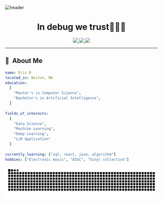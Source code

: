 ![header](https://capsule-render.vercel.app/api?type=waving&color=gradient&height=100&section=header&text=Hello%20Bugs!&fontColor=DDDDDD)

<h1 align="center">
  In debug we trust🧑🏻‍💻
</h1>
<p align='center'>
<a href="https://www.linkedin.com/in/yifei-bao-916018346">
  <img height="50" src="https://user-images.githubusercontent.com/46517096/166973395-19676cd8-f8ec-4abf-83ff-da8243505b82.png"/>
</a>
<a href="https://www.instagram.com/spectualmusic">
  <img height="50" src="https://user-images.githubusercontent.com/46517096/166974368-9798f39f-1f46-499c-b14e-81f0a3f83a06.png"/>
<a href="https://y.music.163.com/m/user?id=277384486">
  <img height="50" src="https://cdn.simpleicons.org/neteasecloudmusic/D43C33" />
</a>
</p>





---

<h2> 💽 &nbsp;About Me</h2>

```yaml
name: Eric B
located_in: Boston, MA
education:
  [
    "Master's in Computer Science",
    "Bachelor's in Artificial Intelligence",
  ]

fields_of_interests:
  [
    "Data Science",
    "Machine Learning",
    "Deep Learning",
    "LLM Application"
  ]
  
currently_learning: ["sql, react, java, algorithm"]
hobbies: ["Electronic music", "AIGC", "Vinyl collection"]
```

<picture>
  <source media="(prefers-color-scheme: dark)" srcset="https://github.com/Spectual/Spectual/blob/output/github-contribution-grid-snake-dark.svg" />
  <source media="(prefers-color-scheme: light)" srcset="https://github.com/Spectual/Spectual/blob/output/github-contribution-grid-snake.svg" />
  <img alt="github-snake" src="https://github.com/Spectual/Spectual/blob/output/github-contribution-grid-snake.svg" />
</picture>
